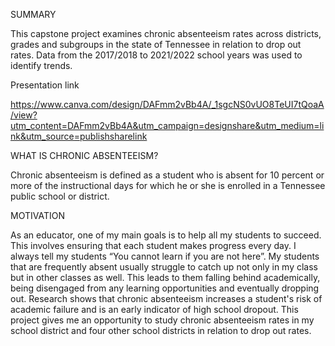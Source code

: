 SUMMARY

This capstone project examines chronic absenteeism rates across districts, grades and subgroups in the state of Tennessee in relation to drop out rates.  Data from the 2017/2018 to 2021/2022 school years was used to identify trends. 


Presentation link 

https://www.canva.com/design/DAFmm2vBb4A/_1sgcNS0vUO8TeUI7tQoaA/view?utm_content=DAFmm2vBb4A&utm_campaign=designshare&utm_medium=link&utm_source=publishsharelink




WHAT IS CHRONIC ABSENTEEISM?

Chronic absenteeism is defined as a student who is absent for 10 percent or more of the instructional days for which he or she is enrolled in a Tennessee public school or district.



MOTIVATION

As an educator, one of my main goals is to help all my students to succeed. This involves ensuring that each student makes progress every day.  I always tell my students “You cannot learn if you are not here”. My students that are frequently absent usually struggle to catch up not only in my class but in other classes as well. This leads to them falling behind academically, being disengaged from any learning opportunities and eventually dropping out. Research shows that chronic absenteeism increases a student's risk of academic failure and is an early indicator of high school dropout. This project gives me an opportunity to study chronic absenteeism rates in my school district and four other school districts in relation to drop out rates.
